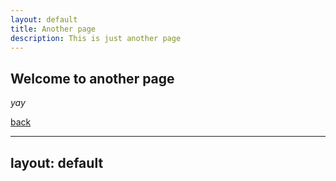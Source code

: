 ```yaml
---
layout: default
title: Another page
description: This is just another page
---
```


## Welcome to another page

_yay_

[back](./)

---
layout: default
---
